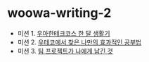 # woowa-writing-2



- 미션 1. [우아한테크코스 한 달 생활기](markdown/레벨1.md)
- 미션 2. [우테코에서 찾은 나만의 효과적인 공부법](markdown/레벨2.md)
- 미션 3. [팀 프로젝트가 나에게 남긴 것](markdown/레벨3.md)
